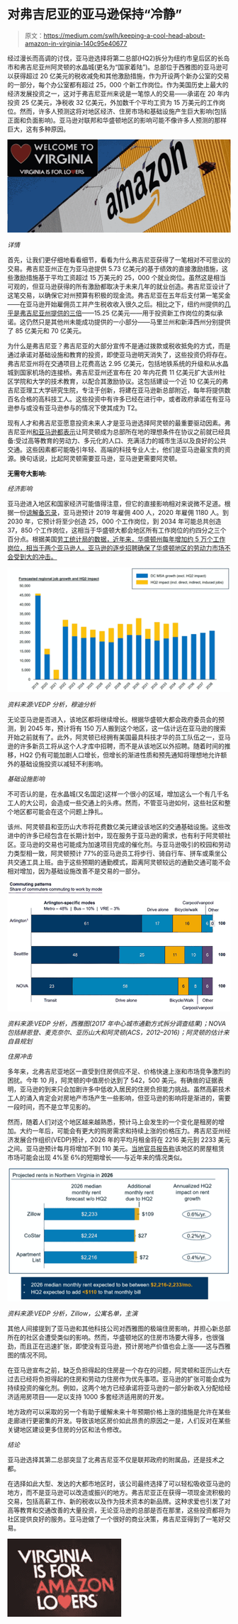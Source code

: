 # 对弗吉尼亚的亚马逊保持“冷静”

> 原文：<https://medium.com/swlh/keeping-a-cool-head-about-amazon-in-virginia-140c95e40677>

经过漫长而高调的讨伐，亚马逊选择将第二总部(HQ2)拆分为纽约市皇后区的长岛市和弗吉尼亚州阿灵顿的水晶城(更名为“国家着陆”)。总部位于西雅图的亚马逊可以获得超过 20 亿美元的税收减免和其他激励措施，作为开设两个新办公室的交易的一部分，每个办公室都有超过 25，000 个新工作岗位。作为美国历史上最大的经济发展投资之一，这对于弗吉尼亚州来说是一笔惊人的交易——承诺在 20 年内投资 25 亿美元，净税收 32 亿美元，外加数千个平均工资为 15 万美元的工作岗位。然而，许多人预测这将对地区经济、住房市场和基础设施产生巨大影响(包括正面和负面影响)。亚马逊对联邦和华盛顿地区的影响可能不像许多人预测的那样巨大，这有多种原因。

![](img/f9d74fc3df055ac94d32f91931ac48bc.png)

*详情*

首先，让我们更仔细地看看细节，看看为什么弗吉尼亚获得了一笔相对不可思议的交易。弗吉尼亚州正在为亚马逊提供 5.73 亿美元的基于绩效的直接激励措施，这些激励措施基于平均工资超过 15 万美元的 25，000 个就业岗位。虽然这是相当可观的，但亚马逊获得的所有激励都取决于未来几年的就业创造。弗吉尼亚设计了这笔交易，以确保它对州预算有积极的现金流。弗吉尼亚在五年后支付第一笔奖金——在亚马逊开始雇佣员工并产生税收收入很久之后。相比之下，纽约州提供的[几乎是弗吉尼亚州提供的三倍](https://theweek.com/speedreads/807539/why-did-new-york-offer-amazon-3-times-tax-breaks-virginia-did)——15.25 亿美元——用于投资新工作岗位的类似承诺。这仍然只是其他州未能成功提供的一小部分——马里兰州和新泽西州分别提供了 85 亿美元和 70 亿美元。

为什么是弗吉尼亚？弗吉尼亚的大部分宣传不是通过拨款或税收抵免的方式，而是通过承诺对基础设施和教育的投资，即使亚马逊明天消失了，这些投资仍将存在。弗吉尼亚州将在交通项目上花费高达 2.95 亿美元，包括地铁系统的升级和从水晶城到国家机场的连接桥。弗吉尼亚州还宣布在 20 年内花费 11 亿美元扩大该州社区学院和大学的技术教育，以配合其激励协议。这包括建设一个近 10 亿美元的弗吉尼亚理工大学研究生院，专注于创新，将建在亚马逊新总部附近，每年将提供数百名合格的高科技工人。这些投资中有许多已经在进行中，或者政府承诺在有亚马逊参与或没有亚马逊参与的情况下使其成为 T2。

现有人才和弗吉尼亚愿意投资未来人才是亚马逊选择阿灵顿的最重要驱动因素。弗吉尼亚州[和亚马逊都表示](https://www.washingtonpost.com/local/a-phone-call-at-wendys-meant-half-of-amazon-hq2-and-an-economic-triumph-for-virginia/2018/11/14/05ece20c-e847-11e8-bbdb-72fdbf9d4fed_story.html?utm_term=.e52342d1d79f)让阿灵顿成为总部所在地的理想条件在协议之前就已经具备:受过高等教育的劳动力、多元化的人口、充满活力的城市生活以及良好的公共交通。这些因素都可能吸引年轻、高端的科技专业人士，他们是亚马逊最宝贵的资源。换句话说，比起阿灵顿需要亚马逊，亚马逊更需要阿灵顿。

**无需夸大影响:**

*经济影响*

亚马逊进入地区和国家经济可能值得注意，但它的直接影响相对来说微不足道。根据一份[谅解备忘录](https://www.scribd.com/document/393134588/Amazon-and-Virginia-Memorandum-of-Understanding#from_embed)，亚马逊预计 2019 年雇佣 400 人，2020 年雇佣 1180 人。到 2030 年，它预计将至少创造 25，000 个工作岗位，到 2034 年可能总共创造 37，850 个工作岗位，这相当于华盛顿大都会地区所有工作岗位的约四分之三个百分点。根据美国[劳工统计局的数据，近年来，华盛顿州每年增加约 5 万个工作岗位，相当于两个亚马逊人。亚马逊的逐步招聘确保了华盛顿地区的劳动力市场不会受到大的冲击。](https://www.bls.gov/regions/mid-atlantic/news-release/areaemployment_washingtondc.htm)

![](img/c997e2e3c3817eb1528fb8277c113daf.png)

*资料来源:VEDP 分析，穆迪分析*

无论亚马逊是否进入，该地区都将继续增长。根据华盛顿大都会政府委员会的预测，到 2045 年，预计将有 150 万人搬到这个地区，这一估计远在亚马逊的搜索开始之前就有了。此外，阿灵顿已经拥有美国最具科技才华的员工队伍之一，亚马逊的许多新员工将从这个人才库中招聘，而不是从该地区以外招聘。随着时间的推移，HQ2 仍有可能加剧人口增长，但增长的渐进性质和预先通知将理想地允许额外的基础设施投资以减轻不利影响。

*基础设施影响*

不可否认的是，在水晶城(又名国定)这样一个很小的区域，增加这么一个有几千名工人的大公司，会造成一些交通上的头疼。然而，不管亚马逊如何，这些社区和整个地区都可能会在这个问题上挣扎。

该州、阿灵顿县和亚历山大市将花费数亿美元建设该地区的交通基础设施。这些改进中的许多已经包含在长期计划中，现在服务于亚马逊的需求，也有利于阿灵顿社区。亚马逊的交易也可能成为加速项目完成的催化剂。与亚马逊吸引的校园和劳动力类型相一致，阿灵顿预计 77%的亚马逊员工将步行、骑自行车、拼车或乘坐公共交通工具上班。由于这些预期的通勤模式，距离阿灵顿较远的通勤交通可能不会相对增加，因为基础设施改善不是交易的一部分。

![](img/3430576fef25284a54ad3172fadfe94f.png)

*资料来源:VEDP 分析，西雅图(2017 年中心城市通勤方式拆分调查结果)；NOVA 包括赫恩登、麦克奈尔、亚历山大和阿灵顿(ACS，2012–2016)；阿灵顿的估计来自县规划*

*住房冲击*

多年来，北弗吉尼亚地区一直受到住房供应不足、价格快速上涨和市场竞争激烈的困扰。今年 10 月，阿灵顿的中值房价达到了 542，500 美元。有确凿的证据表明，亚马逊的到来只会加剧许多中低收入居民的住房负担能力挑战。虽然高薪技术工人的涌入肯定会对房地产市场产生一些影响，但亚马逊的影响将是渐进的，需要一段时间，而不是立竿见影的。

然而，随着人们对这个地区越来越熟悉，预计马上会发生的一个变化是租房的增加。大约一年后，可能会有更大的购房需求和持续上涨的价格压力。弗吉尼亚州经济发展合作组织(VEDP)预计，2026 年的平均月租金将在 2216 美元到 2233 美元之间。亚马逊预计每月将增加不到 110 美元。[当地官员报告称](https://wtop.com/real-estate/2018/11/alexandria-city-leaders-say-amazon-wont-quash-affordable-housing/)该地区的房屋租赁市场可能会出现 4%至 6%的短期增长——与近年来的情况类似。

![](img/fb8bc928f1db55081eea722e908b22f3.png)

*资料来源:VEDP 分析，Zillow，公寓名单，主演*

其他人间接提到了亚马逊和其他科技公司对西雅图的极端住房影响，并担心新总部所在的社区会遭受类似的影响。然而，华盛顿地区的住房市场要大得多，也很强劲，而且正在迅速扩张，即使没有亚马逊，预计房地产价值也会上涨——这与西雅图的情况不同。

在亚马逊宣布之前，缺乏负担得起的住房是一个存在的问题，阿灵顿和亚历山大在过去已经将负担得起的住房和劳动力住房作为优先事项。亚马逊的扩张可能会成为持续投资的催化剂。例如，这两个地方已经承诺将亚马逊的一部分新收入分配给经济适用房项目——足以支持 1000 多套经济适用房的开发。

地方政府可以采取的另一个有助于缓解未来十年预期价格上涨的措施是允许在某些走廊进行更密集的开发。导致该地区房价如此昂贵的原因之一是，人们反对在某些关键地区建设更多住房的分区和法令修改。

*结论*

亚马逊选择其第二总部突显了北弗吉尼亚不仅是联邦政府的附属品，还是技术之都。

在选择如此大型、发达的大都市地区时，该公司最终选择了可以轻松吸收亚马逊的地方，而不是亚马逊可以改造或振兴的地方。弗吉尼亚正在获得一项现金流积极的交易，包括高薪工作、新的税收以及作为技术资本的新品牌。这种求爱也引发了对高等教育和交通改善的大量投资，无论亚马逊的总部是否在那里，这些投资都将为社区提供良好的服务。亚马逊做了一个很好的商业决策，弗吉尼亚得到了一笔好交易。

![](img/565e78c9aa2b6cff9b45e3ac1ab303ef.png)